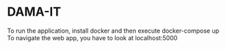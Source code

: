 # DAMA-IT
To run the application, install docker and then execute docker-compose up
To navigate the web app, you have to look at localhost:5000